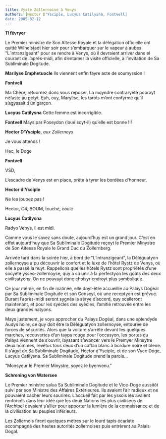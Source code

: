 ```yaml
---
title: Vyste Zollernoise à Venys
authors: [Hector D'Ysciple, Lucyus Catilysna, Fontvell]
date: 2005-02-12
---
```


**11 févryer**

Le Premier ministre de Son Altesse Royale et la délégation officielle ont quitté Wilhelstadt hier soir pour s’embarquer sur le vapeur à aubes "L’intranzigeant" pour se rendre à Venys, où il devraient arriver dans el courant de l’après-midi, afin d’entamer la visite officielle, à l’invitation de Sa Subliminale Dogitude.

**Marilyse Emphetuocle** Ils viennent enfin fayre acte de soumyssion !

**Fontvell** 

Ma Chère, retournez donc vous reposer. La moyndre contraryété pourayt néfaste au petyt. Euh, ouy, Marylise, les tarots m’ont confyrmé qu’il s’agyssait d’un garçon.

**Lucyus Catilysna** Cette femme est incorrigible.

**Fontvell** Mays par Poseydon (loué soyt-il) qu’elle est bonne !!!

**Hector D’Ysciple**, _aux Zollernoys_

Je vous attends !

Hec, le Doge

**Fontvell** 

VSD,

L’escadre de Venys est en place, prête à tyrer les bordées d’honneur.

**Hector d’Ysciple** 

Ne les loupez pas !

Hector,
C4, BOUM, touché, coulé

**Lucyus Catilysna** 

Radyo Venys, il est midi.

Comme vous le savez sans doute, aujourd’huy est un grand jour. C’est en effet aujourd’huy que Sa Subliminale Dogitude reçoyt le Premier Minystre de Son Altesse Royale le Grand Duc du Zollernberg.

Arrivée tard dans la soirée hier, à bord de "L’Intranzigeant", la Déléguatyon zollernoyse a pu découvrir le confort et le luxe de l’hôtel Rystz de Venys, où elle a passé la nuyt. Rappellons que les hôtels Rystz sont propriétés d’une socyété ysséo-zollernoyse, quy a sû unir à la perfectyon les goûts des deux civilisatyons. On ne pouvayt donc choisyr endroyt plus symbolique.

Ce jour même, en fin de matinée, elle doyt-être accueillie au Palays Dogéal par Sa Subliminale Dogitude et son Conseyl, où une receptyon est prévue. Durant l’après-midi seront sygnés la sérye d’accord, quy scelleront maintenant, et pour les syècles des syècles, l’amitié retrouvée entre les deux grandes natyons.

Mays justement, je voys approcher du Palays Dogéal, dans une splendyde Audys noire, ce quy doit être la Déléguatyon zollernoyse, entourée de forces de sécurités. Alors que la voiture s’arrête devant les quelques marches, recouvertes d’un tayps rouge pour l’occasyon, les portes du Palays viennent de s’ouvrir, layssant s’avancer vers le Premyer Minsytre deux hommes, revêtus tous deux d’un caftan blanc à bordure noire et bleue. Il s’agyt de Sa Subliminale Dogitude, Hector d’Ysciple, et de son Vyce Doge, Lucyus Catilysna. Sa Subliminale Dogitude prend la parole...

"Monsyeur le Premier Minystre, soyez le byenvenu."

**Schrening von Watersee**

Le Premier ministre salua Sa Subliminale Dogitude et le Vice-Doge aussitôt suivi par son Ministre des Affaires Extérieures. Ils avaient l’air radieux et ne pouvaient cacher leurs sourires. L’accueil fait par les yssois les avaient renforcés dans leur idée que les deux Nations les plus civilisées de l’Archipel devaient s’allier pour apporter la lumière de la connaissance et de la civilisation au peuples inférieurs.

Les Zollernois firent quelques mètres sur le lourd tapis écarlate accompagné des hautes autorités zollernoises puis entrèrent au Palais Dogal.